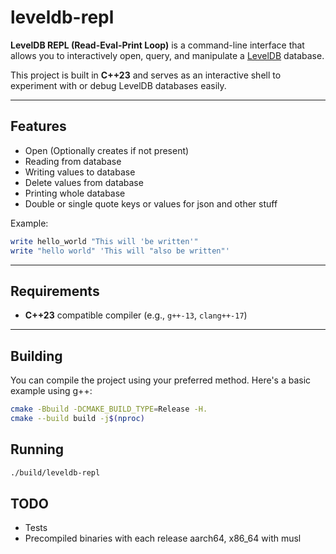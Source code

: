 # leveldb-repl

**LevelDB REPL (Read-Eval-Print Loop)** is a command-line interface that allows you to interactively open, query, and manipulate a [LevelDB](https://github.com/google/leveldb) database.

This project is built in **C++23** and serves as an interactive shell to experiment with or debug LevelDB databases easily.

---

## Features

- Open (Optionally creates if not present)
- Reading from database
- Writing values to database
- Delete values from database
- Printing whole database
- Double or single quote keys or values for json and other stuff

Example:
```bash
write hello_world "This will 'be written'"
write "hello world" 'This will "also be written"'
```

---

## Requirements

- **C++23** compatible compiler (e.g., `g++-13`, `clang++-17`)

---

## Building

You can compile the project using your preferred method. Here's a basic example using g++:

```bash
cmake -Bbuild -DCMAKE_BUILD_TYPE=Release -H.
cmake --build build -j$(nproc)
```

## Running

```bash 
./build/leveldb-repl
```


## TODO

- Tests
- Precompiled binaries with each release aarch64, x86_64 with musl